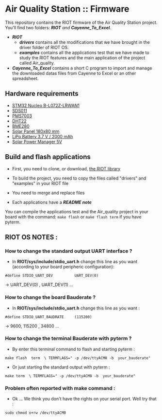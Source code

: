 # Air Quality Station :: Firmware
This repository contains the RIOT firmware of the Air Quality Station project.
You'll find two folders: _**RIOT** and **Cayenne_To_Excel**_.  
* _**RIOT**_ 
  * _**drivers**_ contains all the modifications that we have brought in the driver folder of RIOT OS.  
  * _**examples**_ contains all the applications test that we have made to study the RIOT features and the main application of the project called Air_quality.  
* _**Cayenne_To_Excel**_ contains a short C program to import and manage the downloaded datas files from Cayenne to Excel or an other spreadsheet.  
## Hardware requirements
* [STM32 Nucleo B-L072Z-LRWAN1](https://www.st.com/en/evaluation-tools/b-l072z-lrwan1.html)
* [SDS011](https://cdn-reichelt.de/documents/datenblatt/X200/SDS011-DATASHEET.pdf)
* [PMS7003](https://usermanual.wiki/Document/PMS7003seriesdata20manualEnglishV25.1220636559/view)
* [DHT22](https://cdn-shop.adafruit.com/datasheets/Digital+humidity+and+temperature+sensor+AM2302.pdf)
* [BME280](https://www.waveshare.com/w/upload/7/75/BME280_Environmental_Sensor_User_Manual_EN.pdf)
* [Solar Panel 180x80 mm](https://www.gotronic.fr/art-cellule-solaire-sol2w-18995.htm#complte_desc)
* [LiPo Battery 3.7 V / 2000 mAh](https://www.sparkfun.com/datasheets/Batteries/UnionBattery-2000mAh.pdf)
* [Solar Power Manager 5V](https://www.dfrobot.com/product-1712.html)

## Build and flash applications
* First, you need to clone, or download, [the RIOT library](https://github.com/RIOT-OS/RIOT.git)
* To build the project, you need to copy the files called "drivers" and "examples" in your RIOT file
* You need to merge and replace files


* Each applications have a **_README note_** 

You can compile the applications test and the Air_quality project in your board with the command: `make flash` or `make flash term` if you have pyterm.

## RIOT OS NOTES :

### How to change the standard output UART interface ?

* In **RIOT/sys/include/stdio_uart.h** change this line as you want (according to your board peripheric configuration):  

`#define STDIO_UART_DEV          UART_DEV(0)`

 -> UART_DEV(0) , UART_DEV(1) ... 
### How to change the board Bauderate ? 

* In **RIOT/sys/include/stdio_uart.h** change this line as you want :  

`#define STDIO_UART_BAUDRATE     (115200)`  

 -> 9600, 115200 , 34800 ...  


### How to change the terminal Bauderate with pyterm ? 

* By enter this terminal command to flash and starting pyterm :  

`make flash  term  \ TERMFLAGS=" -p /dev/ttyACM0 -b  your_bauderate"`

* Or just starting the standard output with pyterm :  

`make term  \ TERMFLAGS=" -p /dev/ttyACM0 -b  your_bauderate"` 

### Problem often reported with make command : 

* Ok ... We think you don't have the rights on your serial port. Well try that :  

`sudo chmod o+rw /dev/ttyACM0`

